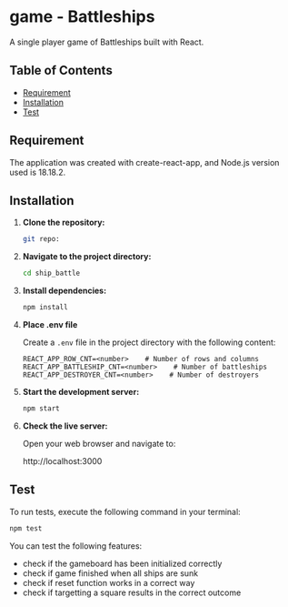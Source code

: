 # game - Battleships

A single player game of Battleships built with React.

## Table of Contents

- [Requirement](#requirement)
- [Installation](#installation)
- [Test](#test)

## Requirement

The application was created with create-react-app, and Node.js version used is 18.18.2.

## Installation

1. **Clone the repository:**
   
    ```bash
    git repo:
    ```
    
2. **Navigate to the project directory:**

    ```bash
    cd ship_battle
    ```

3. **Install dependencies:**

    ```bash
    npm install
    ```

4. **Place .env file**

    Create a `.env` file in the project directory with the following content:

    ```plaintext
    REACT_APP_ROW_CNT=<number>    # Number of rows and columns
    REACT_APP_BATTLESHIP_CNT=<number>    # Number of battleships
    REACT_APP_DESTROYER_CNT=<number>    # Number of destroyers
    ```

5. **Start the development server:**

    ```bash
    npm start
    ```

6. **Check the live server:**

    Open your web browser and navigate to:

    http://localhost:3000

## Test

   To run tests, execute the following command in your terminal:

   ```bash
   npm test
   ```

   You can test the following features:
   - check if the gameboard has been initialized correctly
   - check if game finished when all ships are sunk
   - check if reset function works in a correct way
   - check if targetting a square results in the correct outcome

